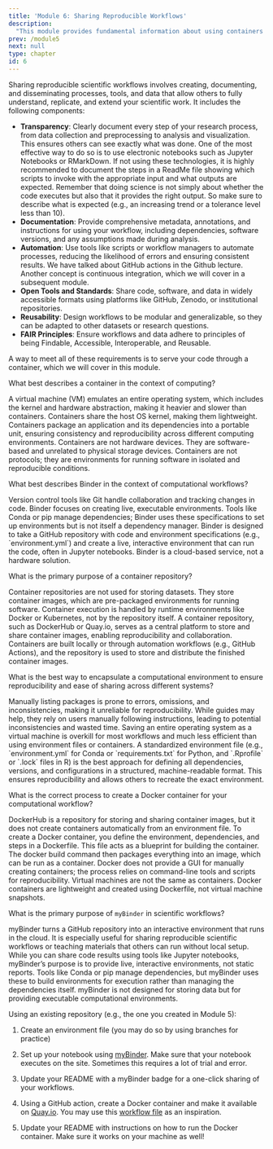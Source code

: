 ```yaml
---
title: 'Module 6: Sharing Reproducible Workflows'
description:
  "This module provides fundamental information about using containers to share your research."
prev: /module5
next: null
type: chapter
id: 6
---
```




<exercise id="1" title="Reproducible workflows and open science">

Sharing reproducible scientific workflows involves creating, documenting, and disseminating processes, tools, and data that allow others to fully understand, replicate, and extend your scientific work. It includes the following components:

* **Transparency**: Clearly document every step of your research process, from data collection and preprocessing to analysis and visualization. This ensures others can see exactly what was done. One of the most effective way to do so is to use electronic notebooks such as Jupyter Notebooks or RMarkDown. If not using these technologies, it is highly recommended to document the steps in a ReadMe file showing which scripts to invoke with the appropriate input and what outputs are expected. Remember that doing science is not simply about whether the code executes but also that it provides the right output. So make sure to describe what is expected (e.g., an increasing trend or a tolerance level less than 10).
* **Documentation**: Provide comprehensive metadata, annotations, and instructions for using your workflow, including dependencies, software versions, and any assumptions made during analysis.
* **Automation**: Use tools like scripts or workflow managers to automate processes, reducing the likelihood of errors and ensuring consistent results. We have talked about GitHub actions in the Github lecture. Another concept is continuous integration, which we will cover in a subsequent module. 
* **Open Tools and Standards**: Share code, software, and data in widely accessible formats using platforms like GitHub, Zenodo, or institutional repositories.
* **Reusability**: Design workflows to be modular and generalizable, so they can be adapted to other datasets or research questions.
* **FAIR Principles**: Ensure workflows and data adhere to principles of being Findable, Accessible, Interoperable, and Reusable.

A way to meet all of these requirements is to serve your code through a container, which we will cover in this module. 

</exercise>

<exercise id="2" title="Introduction to Docker, Binder and myBinder" type="slides">

<slides source="chapter6_01_docker,_binder">

</exercise>

<exercise id="3" title="Container repositories" type="slides">

<slides source="chapter6_03_ContainerRepo">

</exercise>

<exercise id="4" title="Encapsulating your computational environment" type="slides">
 
</exercise>

<exercise id="5" title="Creating Docker Containers" type="slides">

<slides source="chapter6_05_CreatingContainer">
 
</exercise>

<exercise id="6" title="Using Binder and myBinder" type="slides">
 
</exercise>

<exercise id="7" title="Test your understanding">

What best describes a container in the context of computing?

<choice id="06-01">
<opt text="A virtual machine that emulates an entire operating system.">
A virtual machine (VM) emulates an entire operating system, which includes the kernel and hardware abstraction, making it heavier and slower than containers. Containers share the host OS kernel, making them lightweight.
</opt>
<opt text="A lightweight, portable unit that packages software and its dependencies.", correct=True>
Containers package an application and its dependencies into a portable unit, ensuring consistency and reproducibility across different computing environments.
</opt>
<opt text="A hardware device used to store large datasets securely.">
Containers are not hardware devices. They are software-based and unrelated to physical storage devices.
</opt>
<opt text="A protocol for transferring data between servers.">
Containers are not protocols; they are environments for running software in isolated and reproducible conditions.
</opt>
</choice>

What best describes Binder in the context of computational workflows?

<choice id="06-02">
<opt text="A tool for version control and collaboration on code repositories.">
Version control tools like Git handle collaboration and tracking changes in code. Binder focuses on creating live, executable environments.
</opt>
<opt text="A software library for managing dependencies in a project.">
Tools like Conda or pip manage dependencies; Binder uses these specifications to set up environments but is not itself a dependency manager.
</opt>
<opt text="A service that creates shareable, interactive environments for running code.", correct=True>
Binder is designed to take a GitHub repository with code and environment specifications (e.g., `environment.yml`) and create a live, interactive environment that can run the code, often in Jupyter notebooks.
</opt>
<opt text="A hardware-based solution for executing high-performance computations.">
Binder is a cloud-based service, not a hardware solution.
</opt>
</choice>

What is the primary purpose of a container repository?

<choice id="06-03">
<opt text="To provide cloud storage for large datasets.">
Container repositories are not used for storing datasets. They store container images, which are pre-packaged environments for running software.
</opt>
<opt text="To manage and execute containers in a high-performance environment.">
Container execution is handled by runtime environments like Docker or Kubernetes, not by the repository itself.
</opt>
<opt text="To store, distribute, and share container images.", correct=True>
A container repository, such as DockerHub or Quay.io, serves as a central platform to store and share container images, enabling reproducibility and collaboration.
</opt>
<opt text="To create and package containers based on environment files.">
Containers are built locally or through automation workflows (e.g., GitHub Actions), and the repository is used to store and distribute the finished container images.
</opt>
</choice>

What is the best way to encapsulate a computational environment to ensure reproducibility and ease of sharing across different systems?

<choice id="06-04">
<opt text="Manually list the installed packages in a text file.">
Manually listing packages is prone to errors, omissions, and inconsistencies, making it unreliable for reproducibility.
</opt>
<opt text="Provide a written guide for users to install the necessary software on their own systems.">
While guides may help, they rely on users manually following instructions, leading to potential inconsistencies and wasted time.
</opt>
<opt text="Save the entire operating system state as a virtual machine.">
Saving an entire operating system as a virtual machine is overkill for most workflows and much less efficient than using environment files or containers.
</opt>
<opt text="Use a standardized environment file to define all dependencies and their versions.", correct=True>
A standardized environment file (e.g., `environment.yml` for Conda or `requirements.txt` for Python, and `.Rprofile` or `.lock` files in R) is the best approach for defining all dependencies, versions, and configurations in a structured, machine-readable format. This ensures reproducibility and allows others to recreate the exact environment.
</opt>
</choice>

What is the correct process to create a Docker container for your computational workflow?

<choice id="06-05">
<opt text="Write an environment file, upload it to DockerHub, and the container will be created automatically.">
DockerHub is a repository for storing and sharing container images, but it does not create containers automatically from an environment file.
</opt>
<opt text="Install Docker, write a Dockerfile defining the environment and dependencies, then build the container using Docker commands.", correct=True>
To create a Docker container, you define the environment, dependencies, and steps in a Dockerfile. This file acts as a blueprint for building the container. The docker build command then packages everything into an image, which can be run as a container.
</opt>
<opt text="Use a graphical user interface (GUI) in Docker to manually install dependencies into a container.">
Docker does not provide a GUI for manually creating containers; the process relies on command-line tools and scripts for reproducibility.
</opt>
<opt text="Copy all your project files into a virtual machine and export it as a Docker image.">
Virtual machines are not the same as containers. Docker containers are lightweight and created using Dockerfile, not virtual machine snapshots.
</opt>
</choice>

What is the primary purpose of `myBinder` in scientific workflows?

<choice id="06-06">
<opt text="To provide an interactive, shareable environment for running code from a GitHub repository.", correct=True>
myBinder turns a GitHub repository into an interactive environment that runs in the cloud. It is especially useful for sharing reproducible scientific workflows or teaching materials that others can run without local setup.
</opt>
<opt text="To manage dependencies and package software for computational workflows.">
While you can share code results using tools like Jupyter notebooks, myBinder’s purpose is to provide live, interactive environments, not static reports.
</opt>
<opt text="Use a graphical user interface (GUI) in Docker to manually install dependencies into a container.">
Tools like Conda or pip manage dependencies, but myBinder uses these to build environments for execution rather than managing the dependencies itself.
</opt>
<opt text="To secure large-scale data storage for research projects.">
myBinder is not designed for storing data but for providing executable computational environments.
</opt>
</choice>

</exercise>

<exercise id="8" title="Hands-on exercise">

Using an existing repository (e.g., the one you created in Module 5):

1. Create an environment file (you may do so by using branches for practice)

2. Set up your notebook using [myBinder](https://mybinder.org). Make sure that your notebook executes on the site. Sometimes this requires a lot of trial and error.

3. Update your README with a myBinder badge for a one-click sharing of your workflows.

4. Using a GitHub action, create a Docker container and make it available on [Quay.io](https://quay.io). You may use this [workflow file](https://github.com/LinkedEarth/Pyleoclim_util/blob/master/.github/workflows/build.yml)
as an inspiration. 

5. Update your README with instructions on how to run the Docker container. Make sure it works on your machine as well!

</exercise>